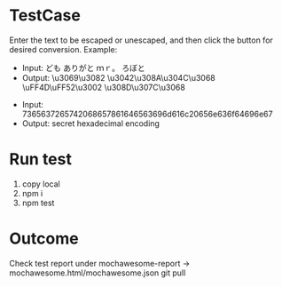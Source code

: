 # TestCase

Enter the text to be escaped or unescaped, and then click the button for desired conversion.
Example:

- Input: ども ありがと ｍｒ。 ろぼと
- Output: \u3069\u3082 \u3042\u308A\u304C\u3068 \uFF4D\uFF52\u3002 \u308D\u307C\u3068

* Input: 7365637265742068657861646563696d616c20656e636f64696e67
* Output: secret hexadecimal encoding

# Run test

1. copy local
2. npm i
3. npm test

# Outcome

Check test report under mochawesome-report -> mochawesome.html/mochawesome.json
git pull
